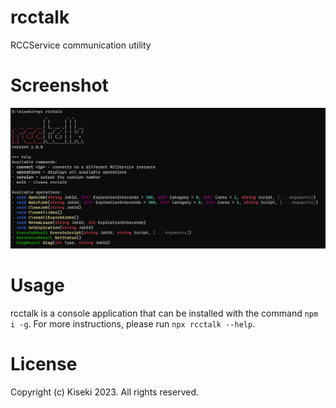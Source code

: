 # rcctalk
RCCService communication utility

# Screenshot
![](https://github.com/kiseki-lol/rcctalk/raw/trunk/screenshot.png)

# Usage
rcctalk is a console application that can be installed with the command `npm i -g`. For more instructions, please run `npx rcctalk --help`.

# License
Copyright (c) Kiseki 2023. All rights reserved.